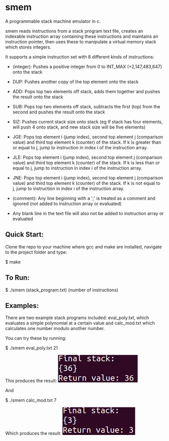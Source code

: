 # smem

A programmable stack machine emulator in c.

smem reads instructions from a stack program text file, creates an indexable instruction array containing these instructions and maintains an instruction pointer, then uses these to manipulate a virtual memory stack which stores integers.

It supports a simple instruction set with 8 different kinds of instructions:

- (integer): Pushes a positive integer from 0 to INT_MAX (+2,147,483,647) onto the stack

- DUP: Pushes another copy of the top element onto the stack

- ADD: Pops top two elements off stack, adds them together and pushes the result onto the stack

- SUB: Pops top two elements off stack, subtracts the first (top) from the second and pushes the result onto the stack

- SIZ: Pushes current stack size onto stack (eg If stack has four elements, will push 4 onto stack, and new stack size will be five elements)

- JGE: Pops top element i (jump index), second top element j (comparison value) and third top element k (counter) of the stack. If k is greater than or equal to j, jump to instruction in index i of the instruction array.

- JLE: Pops top element i (jump index), second top element j (comparison value) and third top element k (counter) of the stack. If k is less than or equal to j, jump to instruction in index i of the instruction array.

- JNE: Pops top element i (jump index), second top element j (comparison value) and third top element k (counter) of the stack. If k is not equal to j, jump to instruction in index i of the instruction array.

- (comment): Any line beginning with a ';' is treated as a comment and ignored (not added to instruction array or evaluated)

- Any blank line in the text file will also not be added to instruction array or evaluated

## Quick Start:

Clone the repo to your machine where gcc and make are installed, navigate to the project folder and type:

$ make

## To Run:

$ ./smem (stack_program.txt) (number of instructions)

## Examples:

There are two example stack programs included: eval_poly.txt, which evaluates a simple polynomial at a certain value and calc_mod.txt which calculates one number modulo another number.

You can try these by running:

$ ./smem eval_poly.txt 21

This produces the result:
![eval_poly](eval_poly.png?raw=true "Eval Poly Example") 

And

$ ./smem calc_mod.txt 7

Which produces the result:
![calc_mod](calc_mod.png?raw=true "Calc Mod Example") 

